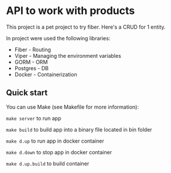 # API to work with products
This project is a pet project to try fiber. Here's a CRUD for 1 entity.

In project were used the following libraries:
* Fiber - Routing
* Viper - Managing the environment variables
* GORM - ORM
* Postgres - DB
* Docker - Containerization

## Quick start
You can use Make (see Makefile for more information):

```make server``` to run app

```make build``` to build app into a binary file located in bin folder

```make d.up``` to run app in docker container

```make d.down``` to stop app in docker container

```make d.up.build``` to build container
